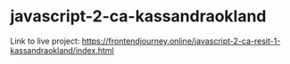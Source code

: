 # javascript-2-ca-kassandraokland

Link to live project: https://frontendjourney.online/javascript-2-ca-resit-1-kassandraokland/index.html
